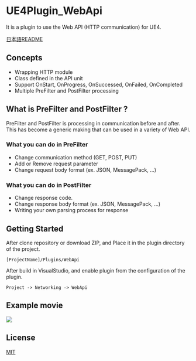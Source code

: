 ﻿UE4Plugin_WebApi
==================================

It is a plugin to use the Web API (HTTP communication) for UE4.

[日本語README](/README.jp.md "README.jp.md")

## Concepts

* Wrapping HTTP module
* Class defined in the API unit
* Support OnStart, OnProgress, OnSuccessed, OnFailed, OnCompleted
* Multiple PreFilter and PostFilter processing

## What is PreFilter and PostFilter ?

PreFilter and PostFilter is processing in communication before and after.  
This has become a generic making that can be used in a variety of Web API.

### What you can do in PreFilter

* Change communication method (GET, POST, PUT)
* Add or Remove request parameter
* Change request body format (ex. JSON, MessagePack, ...)

### What you can do in PostFilter

* Change response code.
* Change response body format (ex. JSON, MessagePack, ...)
* Writing your own parsing process for response

## Getting Started

After clone repository or download ZIP, and Place it in the plugin directory of the project.

```
[ProjectName]/Plugins/WebApi
```

After build in VisualStudio, and enable plugin from the configuration of the plugin.

```
Project -> Networking -> WebApi
```

## Example movie

[![](http://img.youtube.com/vi/M_3IbU8-NQI/0.jpg)](https://www.youtube.com/watch?v=M_3IbU8-NQI)

## License

[MIT](/LICENSE "LICENSE")
